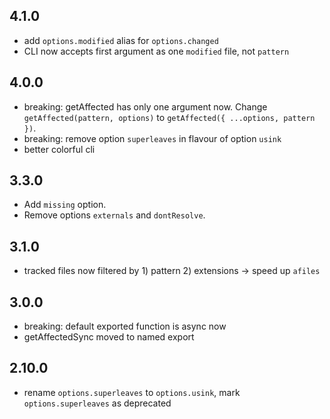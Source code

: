 ## 4.1.0

- add `options.modified` alias for `options.changed`
- CLI now accepts first argument as one `modified` file, not `pattern`

## 4.0.0

- breaking: getAffected has only one argument now. Change `getAffected(pattern, options)` to `getAffected({ ...options, pattern })`.
- breaking: remove option `superleaves` in flavour of option `usink`
- better colorful cli

## 3.3.0

- Add `missing` option.
- Remove options `externals` and `dontResolve`.

## 3.1.0

- tracked files now filtered by 1) pattern 2) extensions → speed up `afiles`

## 3.0.0

- breaking: default exported function is async now
- getAffectedSync moved to named export

## 2.10.0

- rename `options.superleaves` to `options.usink`, mark `options.superleaves` as deprecated
